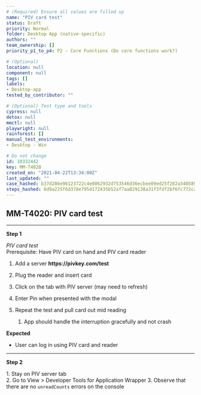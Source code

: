 ```yaml
---
# (Required) Ensure all values are filled up
name: "PIV card test"
status: Draft
priority: Normal
folder: Desktop App (native-specific)
authors: ""
team_ownership: []
priority_p1_to_p4: P2 - Core Functions (Do core functions work?)

# (Optional)
location: null
component: null
tags: []
labels:
- Desktop-app
tested_by_contributor: ""

# (Optional) Test type and tools
cypress: null
detox: null
mmctl: null
playwright: null
rainforest: []
manual_test_environments:
- Desktop - Win

# Do not change
id: 10332442
key: MM-T4020
created_on: "2021-04-22T13:34:00Z"
last_updated: ""
case_hashed: b37d286e96123722c4e0062932d753546d36ecbee09ed25f282a340589937e5fab841a7c4cb2400042eed32ff1c3425b
steps_hashed: 6d9a225f6d378e795d172435b52af7aa829138a31f3fdf2bf6fc772caf01b908b5fdc96594e5b7f922115ad4fd4293d4
---
```


<!-- (Auto-generated) Based on frontmatter's "key" and "name" -->

## MM-T4020: PIV card test

---

**Step 1**

_PIV card test_\
Prerequisite: Have PIV card on hand and PIV card reader

1. Add a server **https\://pivkey.com/test**

2. Plug the reader and insert card

3. Click on the tab with PIV server (may need to refresh)

4. Enter Pin when presented with the modal

5. Repeat the test and pull card out mid reading

   1. App should handle the interruption gracefully and not crash

**Expected**

- User can log in using PIV card and reader

---

**Step 2**

1\. Stay on PIV server tab\
2\. Go to View > Developer Tools for Application Wrapper 3. Observe that there are no `unreadCounts` errors on the console
